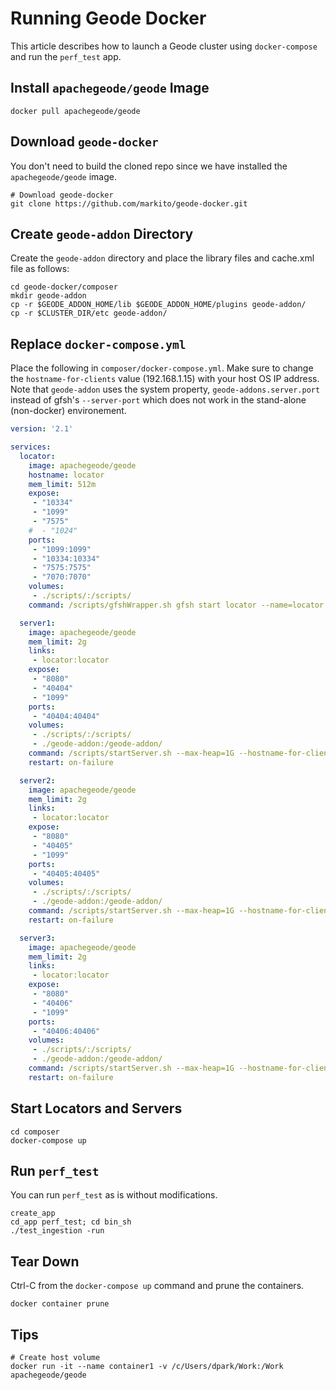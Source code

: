 # Running Geode Docker

This article describes how to launch a Geode cluster using `docker-compose` and run the `perf_test` app.

## Install `apachegeode/geode` Image

```console
docker pull apachegeode/geode
```

## Download `geode-docker`

You don't need to build the cloned repo since we have installed the `apachegeode/geode` image.

```console
# Download geode-docker
git clone https://github.com/markito/geode-docker.git
```

## Create `geode-addon` Directory

Create the `geode-addon` directory and place the library files and cache.xml file as follows:

```console
cd geode-docker/composer
mkdir geode-addon
cp -r $GEODE_ADDON_HOME/lib $GEODE_ADDON_HOME/plugins geode-addon/
cp -r $CLUSTER_DIR/etc geode-addon/
```

## Replace `docker-compose.yml`

Place the following in `composer/docker-compose.yml`. Make sure to change the `hostname-for-clients` value (192.168.1.15) with your host OS IP address. Note that `geode-addon` uses the system property, `geode-addons.server.port` instead of gfsh's `--server-port` which does not work in the stand-alone (non-docker) environement.

```yaml
version: '2.1'

services:
  locator:
    image: apachegeode/geode
    hostname: locator
    mem_limit: 512m
    expose:
     - "10334"
     - "1099"
     - "7575"
    #  - "1024"
    ports:
     - "1099:1099"
     - "10334:10334"
     - "7575:7575"
     - "7070:7070"
    volumes:
     - ./scripts/:/scripts/
    command: /scripts/gfshWrapper.sh gfsh start locator --name=locator --mcast-port=0

  server1:
    image: apachegeode/geode
    mem_limit: 2g
    links:
     - locator:locator
    expose:
     - "8080"
     - "40404"
     - "1099"
    ports:
     - "40404:40404"
    volumes:
     - ./scripts/:/scripts/
     - ./geode-addon:/geode-addon/
    command: /scripts/startServer.sh --max-heap=1G --hostname-for-clients=192.168.1.15 --classpath=/geode-addon/lib/*:/geode-addon/plugins/* --cache-xml-file=/geode-addon/etc/cache.xml --J=-Dgeode-addon.server.port=40404
    restart: on-failure

  server2:
    image: apachegeode/geode
    mem_limit: 2g
    links:
     - locator:locator
    expose:
     - "8080"
     - "40405"
     - "1099"
    ports:
     - "40405:40405"
    volumes:
     - ./scripts/:/scripts/
     - ./geode-addon:/geode-addon/
    command: /scripts/startServer.sh --max-heap=1G --hostname-for-clients=192.168.1.15 --classpath=/geode-addon/lib/*:/geode-addon/plugins/* --cache-xml-file=/geode-addon/etc/cache.xml --J=-Dgeode-addon.server.port=40405
    restart: on-failure

  server3:
    image: apachegeode/geode
    mem_limit: 2g
    links:
     - locator:locator
    expose:
     - "8080"
     - "40406"
     - "1099"
    ports:
     - "40406:40406"
    volumes:
     - ./scripts/:/scripts/
     - ./geode-addon:/geode-addon/
    command: /scripts/startServer.sh --max-heap=1G --hostname-for-clients=192.168.1.15 --classpath=/geode-addon/lib/*:/geode-addon/plugins/* --cache-xml-file=/geode-addon/etc/cache.xml --J=-Dgeode-addon.server.port=40406
    restart: on-failure
```

## Start Locators and Servers

```console
cd composer
docker-compose up
```

## Run `perf_test`

You can run `perf_test` as is without modifications.

```console
create_app
cd_app perf_test; cd bin_sh
./test_ingestion -run
```

## Tear Down

Ctrl-C from the `docker-compose up` command and prune the containers.

```console
docker container prune
```

## Tips

```console
# Create host volume
docker run -it --name container1 -v /c/Users/dpark/Work:/Work apachegeode/geode
```